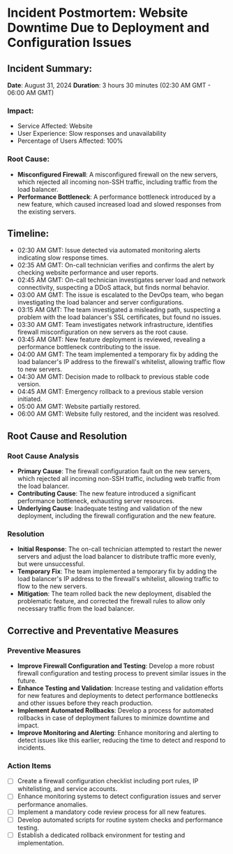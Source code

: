 # Incident Postmortem: Website Downtime Due to Deployment and Configuration Issues

## Incident Summary:
**Date**: August 31, 2024
**Duration**: 3 hours 30 minutes (02:30 AM GMT - 06:00 AM GMT)

### Impact:
- Service Affected: Website
- User Experience: Slow responses and unavailability
- Percentage of Users Affected: 100%

### Root Cause:
- **Misconfigured Firewall**: A misconfigured firewall on the new servers, which rejected all incoming non-SSH traffic, including traffic from the load balancer.
- **Performance Bottleneck**: A performance bottleneck introduced by a new feature, which caused increased load and slowed responses from the existing servers.

## Timeline:
- 02:30 AM GMT: Issue detected via automated monitoring alerts indicating slow response times.
- 02:35 AM GMT: On-call technician verifies and confirms the alert by checking website performance and user reports.
- 02:45 AM GMT: On-call technician investigates server load and network connectivity, suspecting a DDoS attack, but finds normal behavior.
- 03:00 AM GMT: The issue is escalated to the DevOps team, who began investigating the load balancer and server configurations.
- 03:15 AM GMT: The team investigated a misleading path, suspecting a problem with the load balancer's SSL certificates, but found no issues.
- 03:30 AM GMT: Team investigates network infrastructure, identifies firewall misconfiguration on new servers as the root cause.
- 03:45 AM GMT: New feature deployment is reviewed, revealing a performance bottleneck contributing to the issue.
- 04:00 AM GMT: The team implemented a temporary fix by adding the load balancer's IP address to the firewall's whitelist, allowing traffic flow to new servers.
- 04:30 AM GMT: Decision made to rollback to previous stable code version.
- 04:45 AM GMT: Emergency rollback to a previous stable version initiated.
- 05:00 AM GMT: Website partially restored.
- 06:00 AM GMT: Website fully restored, and the incident was resolved.

## Root Cause and Resolution
### Root Cause Analysis
- **Primary Cause**: The firewall configuration fault on the new servers, which rejected all incoming non-SSH traffic, including web traffic from the load balancer.
- **Contributing Cause**: The new feature introduced a significant performance bottleneck, exhausting server resources.
- **Underlying Cause**: Inadequate testing and validation of the new deployment, including the firewall configuration and the new feature.

### Resolution
- **Initial Response**: The on-call technician attempted to restart the newer servers and adjust the load balancer to distribute traffic more evenly, but were unsuccessful.
- **Temporary Fix**: The team implemented a temporary fix by adding the load balancer's IP address to the firewall's whitelist, allowing traffic to flow to the new servers.
- **Mitigation**: The team rolled back the new deployment, disabled the problematic feature, and corrected the firewall rules to allow only necessary traffic from the load balancer.

## Corrective and Preventative Measures
### Preventive Measures
- **Improve Firewall Configuration and Testing**: Develop a more robust firewall configuration and testing process to prevent similar issues in the future.
- **Enhance Testing and Validation**: Increase testing and validation efforts for new features and deployments to detect performance bottlenecks and other issues before they reach production.
- **Implement Automated Rollbacks**: Develop a process for automated rollbacks in case of deployment failures to minimize downtime and impact.
- **Improve Monitoring and Alerting**: Enhance monitoring and alerting to detect issues like this earlier, reducing the time to detect and respond to incidents.

### Action Items
- [ ] Create a firewall configuration checklist including port rules, IP whitelisting, and service accounts.
- [ ] Enhance monitoring systems to detect configuration issues and server performance anomalies.
- [ ] Implement a mandatory code review process for all new features.
- [ ] Develop automated scripts for routine system checks and performance testing.
- [ ] Establish a dedicated rollback environment for testing and implementation.
